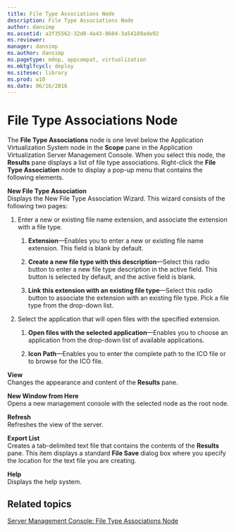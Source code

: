 ```yaml
---
title: File Type Associations Node
description: File Type Associations Node
author: dansimp
ms.assetid: a3f35562-32d0-4a43-8604-3a54189ade92
ms.reviewer: 
manager: dansimp
ms.author: dansimp
ms.pagetype: mdop, appcompat, virtualization
ms.mktglfcycl: deploy
ms.sitesec: library
ms.prod: w10
ms.date: 06/16/2016
---
```



# File Type Associations Node


The **File Type Associations** node is one level below the Application Virtualization System node in the **Scope** pane in the Application Virtualization Server Management Console. When you select this node, the **Results** pane displays a list of file type associations. Right-click the **File Type Association** node to display a pop-up menu that contains the following elements.

<a href="" id="new-file-type-association"></a>**New File Type Association**  
Displays the New File Type Association Wizard. This wizard consists of the following two pages:

1.  Enter a new or existing file name extension, and associate the extension with a file type.

    1.  **Extension**—Enables you to enter a new or existing file name extension. This field is blank by default.

    2.  **Create a new file type with this description**—Select this radio button to enter a new file type description in the active field. This button is selected by default, and the active field is blank.

    3.  **Link this extension with an existing file type**—Select this radio button to associate the extension with an existing file type. Pick a file type from the drop-down list.

2.  Select the application that will open files with the specified extension.

    1.  **Open files with the selected application**—Enables you to choose an application from the drop-down list of available applications.

    2.  **Icon Path**—Enables you to enter the complete path to the ICO file or to browse for the ICO file.

<a href="" id="view"></a>**View**  
Changes the appearance and content of the **Results** pane.

<a href="" id="new-window-from-here"></a>**New Window from Here**  
Opens a new management console with the selected node as the root node.

<a href="" id="refresh"></a>**Refresh**  
Refreshes the view of the server.

<a href="" id="export-list"></a>**Export List**  
Creates a tab-delimited text file that contains the contents of the **Results** pane. This item displays a standard **File Save** dialog box where you specify the location for the text file you are creating.

<a href="" id="help"></a>**Help**  
Displays the help system.

## Related topics


[Server Management Console: File Type Associations Node](server-management-console-file-type-associations-node.md)

 

 





